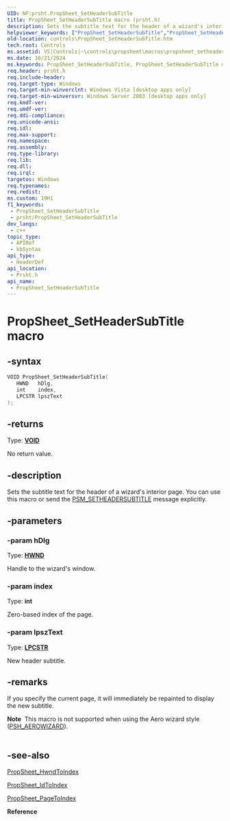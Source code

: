 ```yaml
---
UID: NF:prsht.PropSheet_SetHeaderSubTitle
title: PropSheet_SetHeaderSubTitle macro (prsht.h)
description: Sets the subtitle text for the header of a wizard's interior page. You can use this macro or send the PSM_SETHEADERSUBTITLE message explicitly.
helpviewer_keywords: ["PropSheet_SetHeaderSubTitle","PropSheet_SetHeaderSubTitle macro [Windows Controls]","_win32_PropSheet_SetHeaderSubTitle","_win32_PropSheet_SetHeaderSubTitle_cpp","controls.PropSheet_SetHeaderSubTitle","controls._win32_PropSheet_SetHeaderSubTitle","prsht/PropSheet_SetHeaderSubTitle"]
old-location: controls\PropSheet_SetHeaderSubTitle.htm
tech.root: Controls
ms.assetid: VS|Controls|~\controls\propsheet\macros\propsheet_setheadersubtitle.htm
ms.date: 10/21/2024
ms.keywords: PropSheet_SetHeaderSubTitle, PropSheet_SetHeaderSubTitle macro [Windows Controls], _win32_PropSheet_SetHeaderSubTitle, _win32_PropSheet_SetHeaderSubTitle_cpp, controls.PropSheet_SetHeaderSubTitle, controls._win32_PropSheet_SetHeaderSubTitle, prsht/PropSheet_SetHeaderSubTitle
req.header: prsht.h
req.include-header: 
req.target-type: Windows
req.target-min-winverclnt: Windows Vista [desktop apps only]
req.target-min-winversvr: Windows Server 2003 [desktop apps only]
req.kmdf-ver: 
req.umdf-ver: 
req.ddi-compliance: 
req.unicode-ansi: 
req.idl: 
req.max-support: 
req.namespace: 
req.assembly: 
req.type-library: 
req.lib: 
req.dll: 
req.irql: 
targetos: Windows
req.typenames: 
req.redist: 
ms.custom: 19H1
f1_keywords:
 - PropSheet_SetHeaderSubTitle
 - prsht/PropSheet_SetHeaderSubTitle
dev_langs:
 - c++
topic_type:
 - APIRef
 - kbSyntax
api_type:
 - HeaderDef
api_location:
 - Prsht.h
api_name:
 - PropSheet_SetHeaderSubTitle
---
```


# PropSheet_SetHeaderSubTitle macro

## -syntax

```cpp
VOID PropSheet_SetHeaderSubTitle(
   HWND   hDlg,
   int    index,
   LPCSTR lpszText
);
```

## -returns

Type: **[VOID](/windows/desktop/winprog/windows-data-types)**

No return value.


## -description

Sets the subtitle text for the header of a wizard's interior page. You can use this macro or send the <a href="/windows/desktop/Controls/psm-setheadersubtitle">PSM_SETHEADERSUBTITLE</a> message explicitly.

## -parameters

### -param hDlg

Type: <b><a href="/windows/desktop/WinProg/windows-data-types">HWND</a></b>

Handle to the wizard's window.

### -param index

Type: <b>int</b>

Zero-based index of the page.

### -param lpszText

Type: <b><a href="/windows/desktop/WinProg/windows-data-types">LPCSTR</a></b>

New header subtitle.

## -remarks

If you specify the current page, it will immediately be repainted to display the new subtitle.

<div class="alert"><b>Note</b>  This macro is not supported when using the Aero wizard style (<a href="/windows/desktop/api/prsht/ns-prsht-propsheetheadera_v2">PSH_AEROWIZARD</a>).</div>
<div> </div>

## -see-also

<a href="/windows/desktop/api/prsht/nf-prsht-propsheet_hwndtoindex">PropSheet_HwndToIndex</a>



<a href="/windows/desktop/api/prsht/nf-prsht-propsheet_idtoindex">PropSheet_IdToIndex</a>



<a href="/windows/desktop/api/prsht/nf-prsht-propsheet_pagetoindex">PropSheet_PageToIndex</a>



<b>Reference</b>
